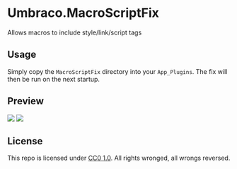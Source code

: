 # Umbraco.MacroScriptFix
Allows macros to include style/link/script tags

## Usage
Simply copy the `MacroScriptFix` directory into your `App_Plugins`.
The fix will then be run on the next startup.

## Preview
<img src="https://i.imgur.com/LP6JLBN.png" />
<img src="https://i.imgur.com/gDeaUbt.png" />

## License
This repo is licensed under [CC0 1.0](https://creativecommons.org/publicdomain/zero/1.0/).
All rights wronged, all wrongs reversed.